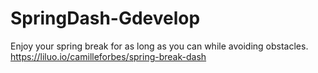 # SpringDash-Gdevelop
Enjoy your spring break for as long as you can while avoiding obstacles. https://liluo.io/camilleforbes/spring-break-dash
